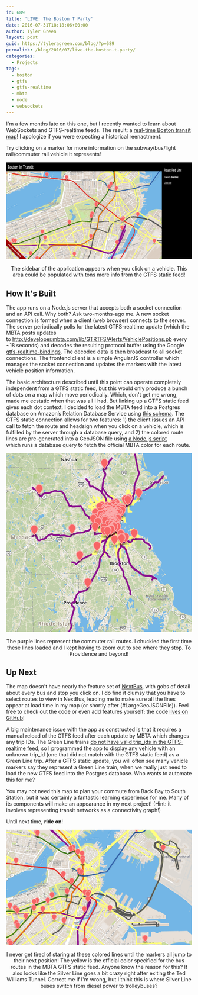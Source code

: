 ```yaml
---
id: 689
title: 'LIVE: The Boston T Party'
date: 2016-07-31T18:18:06+00:00
author: Tyler Green
layout: post
guid: https://tyleragreen.com/blog/?p=689
permalink: /blog/2016/07/live-the-boston-t-party/
categories:
  - Projects
tags:
  - boston
  - gtfs
  - gtfs-realtime
  - mbta
  - node
  - websockets
---
```

I'm a few months late on this one, but I recently wanted to learn about WebSockets and GTFS-realtime feeds. The result: a <a href="https://boston-in-transit.herokuapp.com/" target="_blank">real-time Boston transit map</a>! I apologize if you were expecting a historical reenactment.

Try clicking on a marker for more information on the subway/bus/light rail/commuter rail vehicle it represents!

<div style="text-align:center">
  <a href="https://boston-in-transit.herokuapp.com/" target="_blank"><img src="/assets/img/2016-07-31/boston_1.png" alt="The sidebar of the application appears when you click on a vehicle. The area could be populated with tons more info from the GTFS static feed!" /></a>
  
  <p class="wp-caption-text">
    The sidebar of the application appears when you click on a vehicle. This area could be populated with tons more info from the GTFS static feed!
  </p>
</div>

## How It's Built

The app runs on a Node.js server that accepts both a socket connection and an API call. Why both? Ask two-months-ago me. A new socket connection is formed when a client (web browser) connects to the server. The server periodically polls for the latest GTFS-realtime update (which the MBTA posts updates to <a href="http://developer.mbta.com/lib/GTRTFS/Alerts/VehiclePositions.pb" target="_blank">http://developer.mbta.com/lib/GTRTFS/Alerts/VehiclePositions.pb</a> every ~18 seconds) and decodes the resulting protocol buffer using the Google <a href="https://github.com/google/gtfs-realtime-bindings" target="_blank">gtfs-realtime-bindings</a>. The decoded data is then broadcast to all socket connections. The frontend client is a simple AngularJS controller which manages the socket connection and updates the markers with the latest vehicle position information.

The basic architecture described until this point can operate completely independent from a GTFS static feed, but this would only produce a bunch of dots on a map which move periodically. Which, don't get me wrong, made me ecstatic when that was all I had. But linking up a GTFS static feed gives each dot context. I decided to load the MBTA feed into a Postgres database on Amazon&#8217;s Relation Database Service using <a href="https://github.com/tyleragreen/gtfs-schema/blob/master/mbta/schema.sql" target="_blank">this schema</a>. The GTFS static connection allows for two features: 1) the client issues an API call to fetch the route and headsign when you click on a vehicle, which is fulfilled by the server through a database query, and 2) the colored route lines are pre-generated into a GeoJSON file using <a href="https://github.com/tyleragreen/boston-in-transit/blob/master/scripts/gtfs_to_geojson.js" target="_blank">a Node.js script</a> which runs a database query to fetch the official MBTA color for each route.

<div style="text-align:center">
  <a href="https://boston-in-transit.herokuapp.com/" target="_blank"><img src="/assets/img/2016-07-31/boston_2.png" alt="The purple lines are the commuter rail routes. I chuckled the first time these lines loaded and I kept have to zoom out to see where they stop. To Providence and beyond!" /></a>
  
  <p class="wp-caption-text">
    The purple lines represent the commuter rail routes. I chuckled the first time these lines loaded and I kept having to zoom out to see where they stop. To Providence and beyond!
  </p>
</div>

## Up Next

The map doesn't have nearly the feature set of <a href="http://www.nextbus.com/googleMap/?a=mbta" target="_blank">NextBus</a>, with gobs of detail about every bus and stop you click on. I do find it clumsy that you have to select routes to view in NextBus, leading me to make sure all the lines appear at load time in my map (or shortly after (#LargeGeoJSONFile)). Feel free to check out the code or even add features yourself; the code [lives on GitHub](https://github.com/tyleragreen/boston-in-transit)!

A big maintenance issue with the app as constructed is that it requires a manual reload of the GTFS feed after each update by MBTA which changes any trip IDs. The Green Line trains <a href="https://groups.google.com/forum/#!topic/massdotdevelopers/qDREOiORdpg" target="_blank">do not have valid trip_ids in the GTFS-realtime feed</a>, so I programmed the app to display any vehicle with an unknown trip_id (one that did not match with the GTFS static feed) as a Green Line trip. After a GTFS static update, you will often see many vehicle markers say they represent a Green Line train, when we really just need to load the new GTFS feed into the Postgres database. Who wants to automate this for me?

You may not need this map to plan your commute from Back Bay to South Station, but it was certainly a fantastic learning experience for me. Many of its components will make an appearance in my next project! (Hint: it involves representing transit networks as a connectivity graph!)

Until next time, **ride on**!

<div style="text-align:center">
  <a href="https://boston-in-transit.herokuapp.com/" target="_blank"><img src="/assets/img/2016-07-31/boston_3.png" alt="I never get tired of staring at these colored lines until the markers all jump to their next position! The yellow is the official color specified for the bus routes in the MBTA GTFS static feed. Anyone know the reason for this? It also look like the Silver Line goes a bit crazy right after exiting the Ted Williams Tunnel." /></a>
  
  <p class="wp-caption-text">
    I never get tired of staring at these colored lines until the markers all jump to their next position! The yellow is the official color specified for the bus routes in the MBTA GTFS static feed. Anyone know the reason for this? It also looks like the Silver Line goes a bit crazy right after exiting the Ted Williams Tunnel. Correct me if I'm wrong, but I think this is where Silver Line buses switch from diesel power to trolleybuses?
  </p>
</div>

